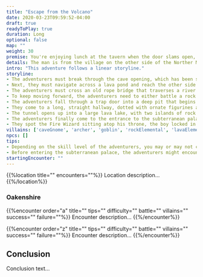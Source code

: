```yaml
---
title: "Escape from the Volcano"
date: 2020-03-23T09:59:52-04:00
draft: true
readyToPlay: true
duration: Long
optional: false
map: ""
weight: 30
premise: You're enjoying lunch at the tavern when the door slams open, and an old man with disheveled hair and a long, white beard rushes into the room. "My son!" he exclaims. "He's been taken by the Fire Wizard!"
details: The man is from the village on the other side of the Norther Mountains. The Fire Wizard was last seen disappearing with the boy into the tunnels underneath the giant volcano at the edge of their village.<br><br>The boy possesses a magical gift. If his hand is placed upon the Heart Stone located deep inside the volcano, it will cause it to erupt, burying the village in an ocean of lava.
intro: "This adventure follows a linear storyline."
storyline:
- The adventurers must break through the cave opening, which has been sealed with now-hardened lava.
- Next, they must navigate across a lava pond and reach the other side.
- The adventurers must cross an old rope bridge that traverses a river of magma. It's old, and rickety, and looks like it might fall at any moment.
- To keep moving forward, the adventurers need to either battle a rock elemental, or a hoard of cave gnomes.
- The adventurers fall through a trap door into a deep pit that begins filling with lava. They need to escape before it floods completely.
- They come to a long, straight hallway, dotted with ornate figurines along the walls. As they walk, the figurines intermittently shoot fire from their mouths across the hall.
- The tunnel opens up into a large lava lake, with two islands of rock connected by bridges. As they make their way across, they're attacked by unseen archers.
- The adventurers finally come to the entrance to the subterranean palace of the Fire Wizard. They must reach the top of a tiered plaza, fighting goblins, archers, a lava elemental, and a rock elemental.
- They spot the Fire Wizard sitting atop his throne, the boy locked in a cage to his right. To reach him, the adventurers must cross an ornate stone bridge spanning across a raging river of magma, avoiding volleys of archers. They'll battle a lava giant and the Wizard himself.
villains: ['caveGnome', 'archer', 'goblin', 'rockElemental', 'lavaElemental', 'lavaGiant', 'fireWizard']
npcs: []
tips:
- Depending on the skill level of the adventurers, you may or may not choose to have the rope bridge collapse while they're on it.
- Before entering the subterranean palace, the adventurers might encounter a lone, terrified cave gnome who warns them of the dangers ahead. The gnome may optionally give them supplies to help them for the great battle they're about to face.
startingEncounter: ""
---
```


{{%location title="" encounters=""%}}
Location description...
{{%/location%}}

### Oakenshire

{{%encounter order="a" title="" tips="" difficulty="" battle="" villains="" success="" failure=""%}}
Encounter description...
{{%/encounter%}}

{{%encounter order="z" title="" tips="" difficulty="" battle="" villains="" success="" failure=""%}}
Encounter description...
{{%/encounter%}}

## Conclusion

Conclusion text...